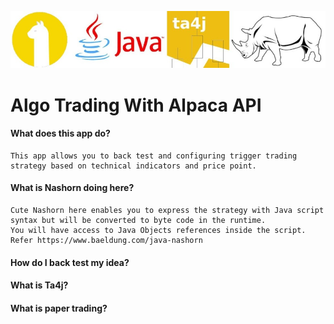 ![](wiki/images/AlpacaWithJava.jpg)
#   Algo Trading With Alpaca API
#### 	What does this app do?
	This app allows you to back test and configuring trigger trading strategy based on technical indicators and price point.	
####  What is Nashorn doing here?
	Cute Nashorn here enables you to express the strategy with Java script syntax but will be converted to byte code in the runtime.
	You will have access to Java Objects references inside the script.
	Refer https://www.baeldung.com/java-nashorn

####  How do I back test my idea?

####  What is Ta4j?

####  What is paper trading?

		